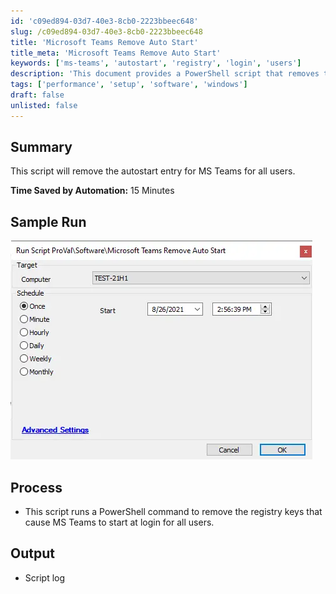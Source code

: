```yaml
---
id: 'c09ed894-03d7-40e3-8cb0-2223bbeec648'
slug: /c09ed894-03d7-40e3-8cb0-2223bbeec648
title: 'Microsoft Teams Remove Auto Start'
title_meta: 'Microsoft Teams Remove Auto Start'
keywords: ['ms-teams', 'autostart', 'registry', 'login', 'users']
description: 'This document provides a PowerShell script that removes the autostart entry for Microsoft Teams for all users, helping to streamline the login process by preventing the application from launching automatically.'
tags: ['performance', 'setup', 'software', 'windows']
draft: false
unlisted: false
---
```


## Summary

This script will remove the autostart entry for MS Teams for all users.

**Time Saved by Automation:** 15 Minutes

## Sample Run

![Sample Run](../../../static/img/docs/c09ed894-03d7-40e3-8cb0-2223bbeec648/image_1.webp)

## Process

- This script runs a PowerShell command to remove the registry keys that cause MS Teams to start at login for all users.

## Output

- Script log